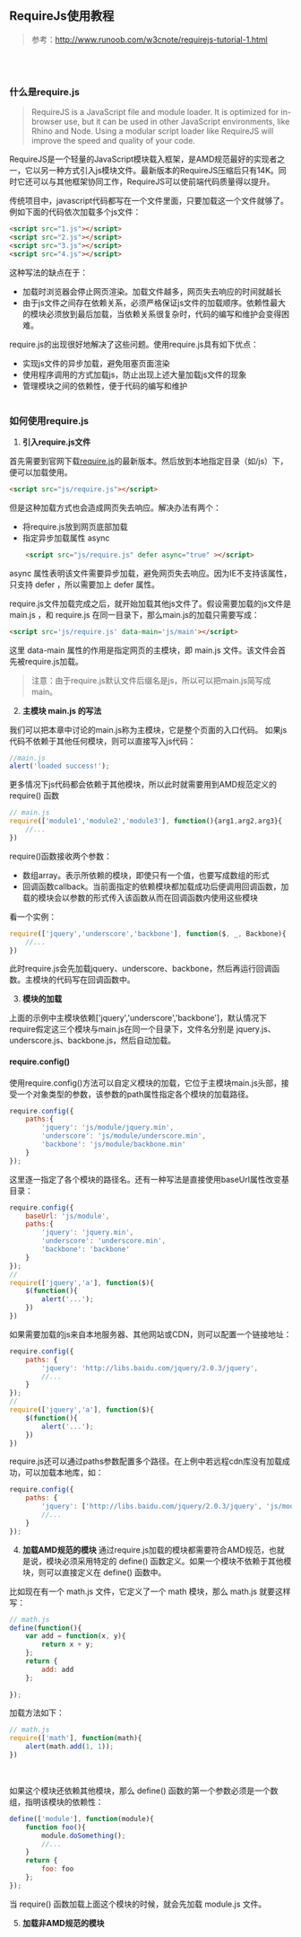
## RequireJs使用教程
> 参考：http://www.runoob.com/w3cnote/requirejs-tutorial-1.html

<br/><br/>

### 什么是require.js

> RequireJS is a JavaScript file and module loader. It is optimized for in-browser use, but it can be used in other JavaScript environments, like Rhino and Node. Using a modular script loader like RequireJS will improve the speed and quality of your code.

RequireJS是一个轻量的JavaScript模块载入框架，是AMD规范最好的实现者之一，它以另一种方式引入js模块文件。最新版本的RequireJS压缩后只有14K。同时它还可以与其他框架协同工作，RequireJS可以使前端代码质量得以提升。

传统项目中，javascript代码都写在一个文件里面，只要加载这一个文件就够了。例如下面的代码依次加载多个js文件：
```html
<script src="1.js"></script>
<script src="2.js"></script>
<script src="3.js"></script>
<script src="4.js"></script>
```

这种写法的缺点在于：

- 加载时浏览器会停止网页渲染。加载文件越多，网页失去响应的时间就越长
- 由于js文件之间存在依赖关系，必须严格保证js文件的加载顺序。依赖性最大的模块必须放到最后加载，当依赖关系很复杂时，代码的编写和维护会变得困难。

require.js的出现很好地解决了这些问题。使用require.js具有如下优点：

- 实现js文件的异步加载，避免阻塞页面渲染
- 使用程序调用的方式加载js，防止出现上述大量加载js文件的现象
- 管理模块之间的依赖性，便于代码的编写和维护
<br/><br/>

### 如何使用require.js

1. **引入require.js文件**

首先需要到官网下载[require.js](http://requirejs.org/docs/download.html)的最新版本。然后放到本地指定目录（如/js）下，便可以加载使用。
```html
<script src="js/require.js"></script>
```
但是这种加载方式也会造成网页失去响应。解决办法有两个：

- 将require.js放到网页底部加载
- 指定异步加载属性 async
```html
    <script src="js/require.js" defer async="true" ></script>
```
async 属性表明该文件需要异步加载，避免网页失去响应。因为IE不支持该属性，只支持 defer ，所以需要加上 defer 属性。

require.js文件加载完成之后，就开始加载其他js文件了。假设需要加载的js文件是 main.js ，和 require.js 在同一目录下，那么main.js的加载只需要写成：
```html
<script src='js/require.js' data-main='js/main'></script>
```
这里 data-main 属性的作用是指定网页的主模块，即 main.js 文件。该文件会首先被require.js加载。

> 注意：由于require.js默认文件后缀名是js，所以可以把main.js简写成main。

2. **主模块 main.js 的写法**

我们可以把本章中讨论的main.js称为主模块，它是整个页面的入口代码。
如果js代码不依赖于其他任何模块，则可以直接写入js代码：
```javascript
//main.js
alert('loaded success!');
```
更多情况下js代码都会依赖于其他模块，所以此时就需要用到AMD规范定义的 require() 函数
```javascript
// main.js
require(['module1','module2','module3'], function(){arg1,arg2,arg3}{
    //...
})
```
require()函数接收两个参数：

- 数组array。表示所依赖的模块，即使只有一个值，也要写成数组的形式
- 回调函数callback。当前面指定的依赖模块都加载成功后便调用回调函数，加载的模块会以参数的形式传入该函数从而在回调函数内使用这些模块

看一个实例：
```javascript
require(['jquery','underscore','backbone'], function($, _, Backbone){
    //...
})
```
此时require.js会先加载jquery、underscore、backbone，然后再运行回调函数。主模块的代码写在回调函数中。

3. **模块的加载**

上面的示例中主模块依赖['jquery','underscore','backbone']，默认情况下require假定这三个模块与main.js在同一个目录下，文件名分别是 jquery.js、underscore.js、backbone.js，然后自动加载。

#### require.config()
使用require.config()方法可以自定义模块的加载，它位于主模块main.js头部，接受一个对象类型的参数，该参数的path属性指定各个模块的加载路径。
```javascript
require.config({
    paths:{
        'jquery': 'js/module/jquery.min',
        'underscore': 'js/module/underscore.min',
        'backbone': 'js/module/backbone.min'
    }
});
```
这里逐一指定了各个模块的路径名。还有一种写法是直接使用baseUrl属性改变基目录：
```javascript
require.config({
    baseUrl: 'js/module',
    paths:{
        'jquery': 'jquery.min',
        'underscore': 'underscore.min',
        'backbone': 'backbone'
    }
});
//
require(['jquery','a'], function($){
    $(function(){
        alert('...');
    })
})
```
如果需要加载的js来自本地服务器、其他网站或CDN，则可以配置一个链接地址：
```javascript
require.config({
    paths: {
        'jquery': 'http://libs.baidu.com/jquery/2.0.3/jquery',
        //...
    }
});
//
require(['jquery','a'], function($){
    $(function(){
        alert('...');
    })
})
```
require.js还可以通过paths参数配置多个路径。在上例中若远程cdn库没有加载成功，可以加载本地库，如：
```javascript
require.config({
    paths: {
        'jquery': ['http://libs.baidu.com/jquery/2.0.3/jquery', 'js/module/jquery'],
        //...
    }
});
```

4. **加载AMD规范的模块**
通过require.js加载的模块都需要符合AMD规范，也就是说，模块必须采用特定的 define() 函数定义。如果一个模块不依赖于其他模块，则可以直接定义在 define() 函数中。

比如现在有一个 math.js 文件，它定义了一个 math 模块，那么 math.js 就要这样写：
```javascript
// math.js
define(function(){
    var add = function(x, y){
        return x + y;
    };
    return {
        add: add
    };
    
});
```
加载方法如下：
```javascript
// math.js
require(['math'], function(math){
    alert(math.add(1, 1));
})
```
<br/>

如果这个模块还依赖其他模块，那么 define() 函数的第一个参数必须是一个数组，指明该模块的依赖性：
```javascript
define(['module'], function(module){
    function foo(){
        module.doSomething();
        //...
    }
    return {
        foo: foo
    };
});
```
当 require() 函数加载上面这个模块的时候，就会先加载 module.js 文件。

5. **加载非AMD规范的模块**










